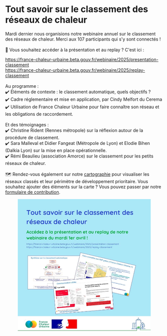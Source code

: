 # Tout savoir sur le classement des réseaux de chaleur

Mardi dernier nous organisions notre webinaire annuel sur le classement des réseaux de chaleur. Merci aux 107 participants qui s'y sont connectés !\
\
🎥 Vous souhaitez accéder à la présentation et au replay ? C'est ici :&#x20;

[https://france-chaleur-urbaine.beta.gouv.fr/webinaire/2025/presentation-classement
\
https://france-chaleur-urbaine.beta.gouv.fr/webinaire/2025/replay-classement ](https://france-chaleur-urbaine.beta.gouv.fr/webinaire/2025/presentation-classementhttps://france-chaleur-urbaine.beta.gouv.fr/webinaire/2025/replay-classement)\
\
Au programme :\
✔️ Éléments de contexte : le classement automatique, quels objectifs ?\
✔️ Cadre réglementaire et mise en application, par Cindy Melfort du Cerema\
✔️ Utilisation de France Chaleur Urbaine pour faire connaître son réseau et les obligations de raccordement.\
\
Et des témoignages :\
✔️ Christine Rident (Rennes métropole) sur la réflexion autour de la procédure de classement.\
✔️ Sara Malleval et Didier Fangeat (Métropole de Lyon) et Elodie Bihen (Dalkia Lyon) sur la mise en place opérationnelle.\
✔️ Rémi Beaulieu (association Amorce) sur le classement pour les petits réseaux de chaleur.\
\
🗺️ Rendez-vous également sur notre [cartographie](https://france-chaleur-urbaine.beta.gouv.fr/carte) pour visualiser les réseaux classés et leur périmètre de développement prioritaire. Vous souhaitez ajouter des éléments sur la carte ? Vous pouvez passer par notre [formulaire de contribution](https://france-chaleur-urbaine.beta.gouv.fr/contribution).

<figure><img src=".gitbook/assets/FCU_replay_classement.jpg" alt=""><figcaption></figcaption></figure>
